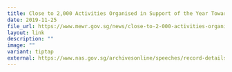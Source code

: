 ```yaml
---
title: Close to 2,000 Activities Organised in Support of the Year Towards Zero Waste
date: 2019-11-25
file_url: https://www.mewr.gov.sg/news/close-to-2-000-activities-organised-in-support-of-the-year-towards-zero-waste
layout: link
description: ""
image: ""
variant: tiptap
external: https://www.nas.gov.sg/archivesonline/speeches/record-details/a2d15edc-4327-11eb-85f4-005056a7c31c
---
```

